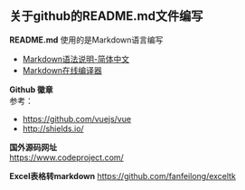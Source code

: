 ## 关于github的README.md文件编写

**README.md** 使用的是Markdown语言编写</br>

* [Markdown语法说明-简体中文](http://wowubuntu.com/markdown/index.html)</br>
* [Markdown在线编译器](http://mahua.jser.me/)</br>

**Github 徽章**</br>
参考：
* https://github.com/vuejs/vue</br>
* http://shields.io/</br>

**国外源码网址**</br>
https://www.codeproject.com/

**Excel表格转markdown**
https://github.com/fanfeilong/exceltk
